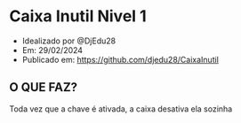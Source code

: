 
# Caixa Inutil Nivel 1

* Idealizado por @DjEdu28
* Em: 29/02/2024
* Publicado em: https://github.com/djedu28/CaixaInutil

## O QUE FAZ?

Toda vez que a chave é ativada, a caixa desativa ela sozinha